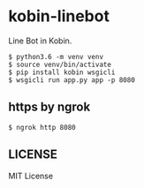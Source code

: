 # kobin-linebot

Line Bot in Kobin.

```console
$ python3.6 -m venv venv
$ source venv/bin/activate
$ pip install kobin wsgicli
$ wsgicli run app.py app -p 8080
```

## https by ngrok

```console
$ ngrok http 8080
```

## LICENSE

MIT License
